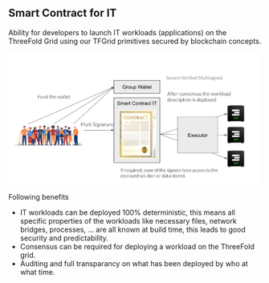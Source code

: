 ## Smart Contract for IT 

Ability for developers to launch IT workloads (applications) on the ThreeFold Grid using our TFGrid primitives secured by blockchain concepts.


![](img/smart_contrac_it1.png)  

Following benefits

- IT workloads can be deployed 100% deterministic, this means all specific properties of the workloads like necessary files, network bridges, processes, ... are all known at build time, this leads to good security and predictability.
- Consensus can be required for deploying a workload on the ThreeFold grid.
- Auditing and full transparancy on what has been deployed by who at what time.


